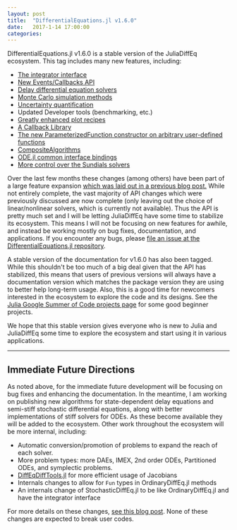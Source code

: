 ```yaml
---
layout: post
title:  "DifferentialEquations.jl v1.6.0"
date:   2017-1-14 17:00:00
categories:
---
```


DifferentialEquations.jl v1.6.0 is a stable version of the JuliaDiffEq ecosystem.
This tag includes many new features, including:

* [The integrator interface](https://docs.juliadiffeq.org/stable/basics/integrator)
* [New Events/Callbacks API](https://docs.juliadiffeq.org/stable/features/callback_functions)
* [Delay differential equation solvers](https://docs.juliadiffeq.org/stable/tutorials/dde_example)
* [Monte Carlo simulation methods](https://docs.juliadiffeq.org/stable/features/monte_carlo)
* [Uncertainty quantification](https://docs.juliadiffeq.org/stable/analysis/uncertainty_quantification)
* Updated Developer tools (benchmarking, etc.)
* [Greatly enhanced plot recipes](https://docs.juliadiffeq.org/stable/basics/plot)
* [A Callback Library](https://docs.juliadiffeq.org/stable/features/callback_library)
* [The new ParameterizedFunction constructor on arbitrary user-defined functions](https://docs.juliadiffeq.org/stable/analysis/parameterized_functions)
* [CompositeAlgorithms](https://docs.juliadiffeq.org/stable/solvers/ode_solve)
* [ODE.jl common interface bindings](https://docs.juliadiffeq.org/stable/solvers/ode_solve)
* [More control over the Sundials solvers](https://docs.juliadiffeq.org/stable/solvers/ode_solve)

Over the last few months these changes (among others) have been part of a large
feature expansion
[which was laid out in a previous blog post.](https://www.stochasticlifestyle.com/6-months-differentialequations-jl-going/)
While not entirely complete, the vast majority of API changes which were previously
discussed are now complete (only leaving out the choice of linear/nonlinear solvers,
which is currently not available). Thus the API is pretty much set and I will be
letting JuliaDiffEq have some time to stabilize its ecosystem. This means I will
not be focusing on new features for awhile, and instead be working mostly on
bug fixes, documentation, and applications. If you encounter any bugs, please
[file an issue at the DifferentialEquations.jl repository](https://github.com/JuliaDiffEq/DifferentialEquations.jl/issues).

A stable version of the documentation for v1.6.0 has also been tagged.
While this shouldn't be too much of a big deal given that the API has stabilized,
this means that users of previous versions will always have a documentation version
which matches the package version they are using to better help long-term usage.
Also, this is a good time for newcomers interested in the ecosystem to explore
the code and its designs. See the
[Julia Google Summer of Code projects page](https://sciml.ai/soc/ideas-page)
for some good beginner projects.

We hope that this stable version gives everyone who is new to Julia and JuliaDiffEq
some time to explore the ecosystem and start using it in various applications.

-------------

## Immediate Future Directions

As noted above, for the immediate future development will be focusing on bug fixes
and enhancing the documentation. In the meantime, I am working on publishing new algorithms
for state-dependent delay equations and semi-stiff stochastic differential equations,
along with better implementations of stiff solvers for ODEs. As these become available
they will be added to the ecosystem. Other work throughout the ecosystem will be
more internal, including:

- Automatic conversion/promotion of problems to expand the reach of each solver.
- More problem types: more DAEs, IMEX, 2nd order ODEs, Partitioned ODEs, and symplectic problems.
- [DiffEqDiffTools.jl](https://github.com/JuliaDiffEq/DiffEqDiffTools.jl) for more efficient usage of Jacobians
- Internals changes to allow for `Fun` types in OrdinaryDiffEq.jl methods
- An internals change of StochasticDiffEq.jl to be like OrdinaryDiffEq.jl and have the integrator interface

For more details on these changes, [see this blog post](https://www.stochasticlifestyle.com/6-months-differentialequations-jl-going/).
None of these changes are expected to break user codes.
